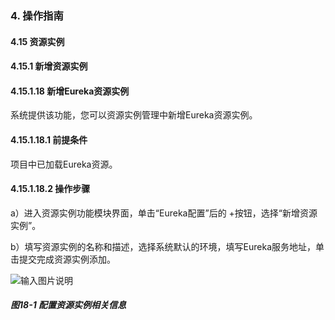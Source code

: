 ### 4. 操作指南

#### 4.15 资源实例

#### 4.15.1 新增资源实例

#### 4.15.1.18 新增Eureka资源实例

系统提供该功能，您可以资源实例管理中新增Eureka资源实例。

#### 4.15.1.18.1 前提条件

项目中已加载Eureka资源。

#### 4.15.1.18.2 操作步骤

a）进入资源实例功能模块界面，单击“Eureka配置”后的 +按钮，选择“新增资源实例”。

b）填写资源实例的名称和描述，选择系统默认的环境，填写Eureka服务地址，单击提交完成资源实例添加。

![输入图片说明](../../../../../images/SoFlu%EF%BC%88%E5%90%8E%E7%AB%AF%EF%BC%89%E5%BC%80%E5%8F%91%E5%B9%B3%E5%8F%B0/1.%20%E6%9C%80%E6%96%B0%E7%89%88%E6%9C%AC%20-%20%E6%9B%B4%E6%96%B0%E6%97%A5%E6%9C%9F%20-%202022.10.08/4.%20%E6%93%8D%E4%BD%9C%E6%8C%87%E5%8D%97/15.%20%E8%B5%84%E6%BA%90%E5%AE%9E%E4%BE%8B/1.%20%E6%96%B0%E5%A2%9E%E8%B5%84%E6%BA%90%E5%AE%9E%E4%BE%8B/18-1.png)

##### 图18-1 配置资源实例相关信息
